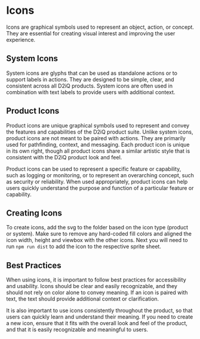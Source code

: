 # Icons

Icons are graphical symbols used to represent an object, action, or concept. They are essential for creating visual interest and improving the user experience.

## System Icons

System icons are glyphs that can be used as standalone actions or to support labels in actions. They are designed to be simple, clear, and consistent across all D2iQ products. System icons are often used in combination with text labels to provide users with additional context.

## Product Icons

Product icons are unique graphical symbols used to represent and convey the features and capabilities of the D2iQ product suite. Unlike system icons, product icons are not meant to be paired with actions. They are primarily used for pathfinding, context, and messaging. Each product icon is unique in its own right, though all product icons share a similar artistic style that is consistent with the D2iQ product look and feel.

Product icons can be used to represent a specific feature or capability, such as logging or monitoring, or to represent an overarching concept, such as security or reliability. When used appropriately, product icons can help users quickly understand the purpose and function of a particular feature or capability.

## Creating Icons

To create icons, add the svg to the folder based on the icon type (product or system). Make sure to remove any hard-coded fill colors and aligned the icon width, height and viewbox with the other icons. Next you will need to run `npm run dist` to add the icon to the respective sprite sheet.

## Best Practices

When using icons, it is important to follow best practices for accessibility and usability. Icons should be clear and easily recognizable, and they should not rely on color alone to convey meaning. If an icon is paired with text, the text should provide additional context or clarification.

It is also important to use icons consistently throughout the product, so that users can quickly learn and understand their meaning. If you need to create a new icon, ensure that it fits with the overall look and feel of the product, and that it is easily recognizable and meaningful to users.
